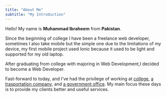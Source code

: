 ```yaml
---
title: "About Me"
subtitle: "My Introduction"
---
```


<div class="container grid">
  <span class="section__title h2">
    Hello! My name is <b class='main-color'>Muhammad Ibraheem</b> from <b class='main-color'>Pakistan</b>.
  </span>
  <p>
    Since the beginning of college I have been a freelance web developer, sometimes I also take mobile but the simple one due to the limitations of my device, my first mobile project used Ionic because it used to be light and supported for my old laptop.
  </p>
  <p>
    After graduating from college with majoring in  Web Development,I decided to become a Web Developer.
  </p>
  <p>Fast-forward to today, and I’ve had the privilege of working at 
  	<a class='main-color' href="/" rel="noopener noreferrer" target="_blank">college</a>, <a href="/" class='main-color' rel="noopener noreferrer" target="_blank">a trasportation company</a>, and <a class='main-color' href="/" rel="noopener noreferrer" target="_blank">a government office</a>. My main focus these days is to provide my clients better and useful services.</p>
</div>